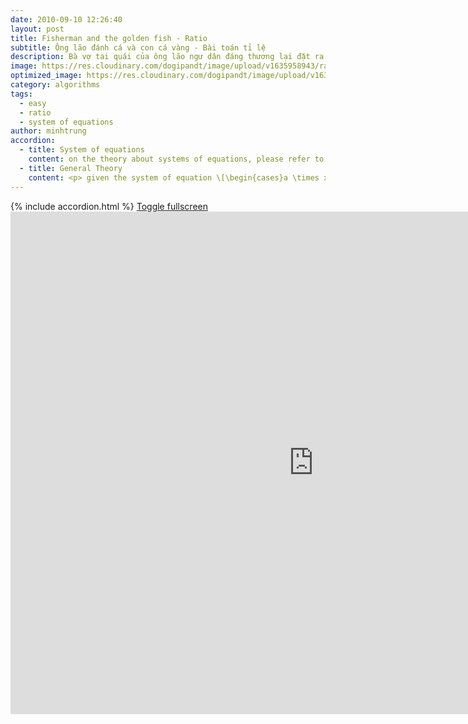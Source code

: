 ```yaml
---
date: 2010-09-10 12:26:40
layout: post
title: Fisherman and the golden fish - Ratio
subtitle: Ông lão đánh cá và con cá vàng - Bài toán tỉ lệ
description: Bà vợ tai quái của ông lão ngư dân đáng thương lại đặt ra những yêu cầu khó chịu. Hãy giúp ông lão nhé!
image: https://res.cloudinary.com/dogipandt/image/upload/v1635958943/ratio_izvaky.png
optimized_image: https://res.cloudinary.com/dogipandt/image/upload/v1635958943/ratio_izvaky.png
category: algorithms
tags:
  - easy
  - ratio
  - system of equations
author: minhtrung
accordion: 
  - title: System of equations
    content: on the theory about systems of equations, please refer to <a href="https://dmtrung14.github.io/mathinspiration/baitoantonghieu/"> this game </a>.
  - title: General Theory
    content: <p> given the system of equation \[\begin{cases}a \times x + b\times y=c \\ \frac{x}{y}=d \end{cases}\], Denote the first equation as (1), and the second equation as (2). <p> Then from (2), we have \(x=\frac{d}{y}\). Swap \(x\) for \(\frac{d}{y}\) in (1), we have a quadratic equation of variable y. <p> Now if you are primary schooler and have not been able to solve quadratic equations, then the given \(d\) should also be rational and \(d=\frac{e}{f}\). <p> Then, in (1), swap \(x\) for \(ez\), \(y\) for \(fz\). We shall have an easy equation for variable \(z\). <p> Remember to find \(x\) and \(y\), don't stop after you find \(z\)!   
---
```

<head>
  <meta charset="utf-8">
  <meta name="viewport" content="width=device-width">
  <title>MathJax example</title>
  <script src="https://polyfill.io/v3/polyfill.min.js?features=es6"></script>
  <script id="MathJax-script" async
          src="https://cdn.jsdelivr.net/npm/mathjax@3/es5/tex-mml-chtml.js">
  </script>
</head>
{% include accordion.html %}
<a href= "https://scratch.mit.edu/projects/575171861/fullscreen/">Toggle fullscreen </a>
<iframe src="https://scratch.mit.edu/projects/575171861/embed" allowtransparency="true" width="970" height="804" frameborder="0" scrolling="no" allowfullscreen></iframe>
